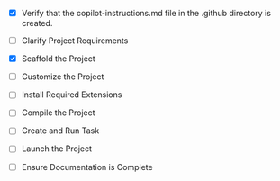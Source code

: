 - [x] Verify that the copilot-instructions.md file in the .github directory is created.

- [ ] Clarify Project Requirements
- [x] Scaffold the Project
- [ ] Customize the Project
- [ ] Install Required Extensions
- [ ] Compile the Project
- [ ] Create and Run Task
- [ ] Launch the Project
- [ ] Ensure Documentation is Complete
